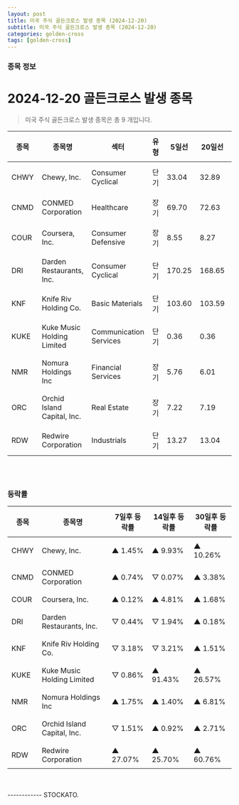 ```yaml
---
layout: post
title: 미국 주식 골든크로스 발생 종목 (2024-12-20)
subtitle: 미국 주식 골든크로스 발생 종목 (2024-12-20)
categories: golden-cross
tags: [golden-cross]
---
```



### 종목 정보

# 2024-12-20 골든크로스 발생 종목

<blockquote>  <p> 미국 주식 골든크로스 발생 종목은 총 9 개입니다. </p></blockquote>

<style type="text/css">table th,table td { padding: 10px 9px }</style><table><thead><tr><th>종목</th><th>종목명</th><th>섹터</th><th>유형</th><th>5일선</th><th>20일선</th><th>50일선</th><th>200일선</th></tr></thead><tbody><tr><td>CHWY</td><td>Chewy, Inc.</td><td>Consumer Cyclical</td><td>단기</td><td>33.04</td><td>32.89</td><td>31.02</td><td>28.09</td></tr><tr><td>CNMD</td><td>CONMED Corporation</td><td>Healthcare</td><td>장기</td><td>69.70</td><td>72.63</td><td>69.95</td><td>69.81</td></tr><tr><td>COUR</td><td>Coursera, Inc.</td><td>Consumer Defensive</td><td>장기</td><td>8.55</td><td>8.27</td><td>7.67</td><td>7.66</td></tr><tr><td>DRI</td><td>Darden Restaurants, Inc.</td><td>Consumer Cyclical</td><td>단기</td><td>170.25</td><td>168.65</td><td>164.05</td><td>153.78</td></tr><tr><td>KNF</td><td>Knife Riv Holding Co.</td><td>Basic Materials</td><td>단기</td><td>103.60</td><td>103.59</td><td>98.61</td><td>84.78</td></tr><tr><td>KUKE</td><td>Kuke Music Holding Limited</td><td>Communication Services</td><td>단기</td><td>0.36</td><td>0.36</td><td>0.49</td><td>1.05</td></tr><tr><td>NMR</td><td>Nomura Holdings Inc</td><td>Financial Services</td><td>장기</td><td>5.76</td><td>6.01</td><td>5.71</td><td>5.70</td></tr><tr><td>ORC</td><td>Orchid Island Capital, Inc.</td><td>Real Estate</td><td>장기</td><td>7.22</td><td>7.19</td><td>7.05</td><td>7.05</td></tr><tr><td>RDW</td><td>Redwire Corporation</td><td>Industrials</td><td>단기</td><td>13.27</td><td>13.04</td><td>10.66</td><td>7.99</td></tr></tbody></table><br><br>
### 등락률

<table><thead><tr><th>종목</th><th>종목명</th><th>7일후 등락률</th><th>14일후 등락률</th><th>30일후 등락률</th></tr></thead><tbody><tr><td>CHWY</td><td>Chewy, Inc.</td><td>▲ 1.45%</td><td>▲ 9.93%</td><td>▲ 10.26%</td></tr><tr><td>CNMD</td><td>CONMED Corporation</td><td>▲ 0.74%</td><td>▽ 0.07%</td><td>▲ 3.38%</td></tr><tr><td>COUR</td><td>Coursera, Inc.</td><td>▲ 0.12%</td><td>▲ 4.81%</td><td>▲ 1.68%</td></tr><tr><td>DRI</td><td>Darden Restaurants, Inc.</td><td>▽ 0.44%</td><td>▽ 1.94%</td><td>▲ 0.18%</td></tr><tr><td>KNF</td><td>Knife Riv Holding Co.</td><td>▽ 3.18%</td><td>▽ 3.21%</td><td>▲ 1.51%</td></tr><tr><td>KUKE</td><td>Kuke Music Holding Limited</td><td>▽ 0.86%</td><td>▲ 91.43%</td><td>▲ 26.57%</td></tr><tr><td>NMR</td><td>Nomura Holdings Inc</td><td>▲ 1.75%</td><td>▲ 1.40%</td><td>▲ 6.81%</td></tr><tr><td>ORC</td><td>Orchid Island Capital, Inc.</td><td>▽ 1.51%</td><td>▲ 0.92%</td><td>▲ 2.71%</td></tr><tr><td>RDW</td><td>Redwire Corporation</td><td>▲ 27.07%</td><td>▲ 25.70%</td><td>▲ 60.76%</td></tr></tbody></table><br><br>
------------
STOCKATO. 
